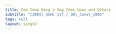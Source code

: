 ```yaml
---
title: Foo Teow Keng v Ong Choo Guan and Others
subtitle: "[2005] SGHC 117 / 30\_June\_2005"
tags: null
layout: single
---
```


